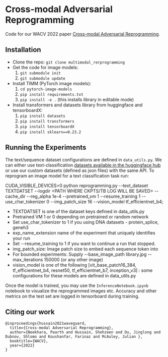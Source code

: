 # Cross-modal Adversarial Reprogramming

Code for our WACV 2022 paper [Cross-modal Adversarial Reprogramming](https://arxiv.org/abs/2102.07325). 

## Installation
* Clone the repo: ``git clone multimodal_rerprogramming``
* Get the code for image models:
    1) ``git submodule init``
    2) ``git submodule update``
* Install TIMM (PyTorch image models):
    1) ``cd pytorch-image-models``
    2) ``pip install requirements.txt``
    3) ``pip install -e .``  (this installs library in editable mode)
* Install transformers and datasets library from huggingface and tensorboardX:
    1) ``pip install datasets``
    2) ``pip install transformers``
    3) ``pip install tensorboardX``
    3) ``pip install sklearn==0.23.2``
    

<!-- Sample Reprogrammer Checkpoint: https://drive.google.com/file/d/1xn3zm0DmNNVPEHb_fFLAWRoMjNpb-nIx/view?usp=sharing

Classification Datasets: https://archive.ics.uci.edu/ml/datasets.php?format=&task=cla&att=&area=&numAtt=&numIns=&type=seq&sort=attTypeUp&view=table -->

## Running the Experiments

The text/sequence dataset configurations are defined in ``data_utils.py``. We can either use text-classification [datasets available in the huggingface hub](https://huggingface.co/docs/datasets/) or use our custom datasets (defined as json files) with the same API. To reprogram an image model for a text classification task run:

CUDA_VISIBLE_DEVICES=0 python reprogramming.py --text_dataset TEXTDATSET --logdir <PATH WHERE CKPTS/TB LOG WILL BE SAVED>  --cache_dir <PATH WHERE HF CACHE WILL BE CREATED> --reg_alpha 1e-4 --pretrained_vm 1 --resume_training 1 --use_char_tokenizer 0 --img_patch_size 16 --vision_model tf_efficientnet_b4; 

* TEXTDATSET is one of the dataset keys defined in data_utils.py
* Pretrained VM 1 or 0 depending on pretrained or random network
* Set use_char_tokenizer to 1 if you using DNA datasets - protein_splice, geneh3
* exp_name_extension name of the experiment that uniquely identifies your run
* Set --resume_training to 1 if you want to continue a run that stopped. 
* img_patch_size: Image patch size to embed each sequence token into
* For bounded experiments: Supply --base_image_path library.jpg --max_iterations 150000 (or any other image)
* vision_model is one of the following [vit_base_patch16_384, tf_efficientnet_b4, resnet50, tf_efficientnet_b7, inception_v3] : some configurations for these models are defined in data_utils.py
    
Once the model is trained, you may use the ``InferenceNotebook.ipynb`` notebook to visualize the reprogrammed images etc. Accuracy and other metrics on the test set are logged in tensorboard during training. 

## Citing our work

```
@inproceedings{hussain2021waveguard,
  title={Cross-modal Adversarial Reprogramming},
  author={Neekhara, Paarth and Hussain, Shehzeen and Du, Jinglong and Dubnov, Shlomo and Koushanfar, Farinaz and McAuley, Julian },
  booktitle={WACV},
  year={2022}
}
```
